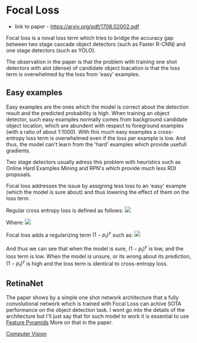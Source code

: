 # Focal Loss
* link to paper - https://arxiv.org/pdf/1708.02002.pdf

Focal loss is a noval loss term which tries to bridge the accuracy gap between two stage cascade object detectors (such as Faster R-CNN) and one stage detectors (such as YOLO).

The observation in the paper is that the problem with training one shot detectors with alot (dense) of candidate object loacation is that the loss term is overwhelmed by the loss from 'easy' examples.

## Easy examples
Easy examples are the ones which the model is correct about the detection result and the predicted probability is high.
When training an object detector, such easy examples normally comes from background candidate object location, which are abundent with respect to foreground examples (with a ratio of about 1:1000).
With this much easy examples a cross-entropy loss term is overwhelmed even if the loss per example is low. And thus, the model can't learn from the 'hard' examples which provide usefull gradients.

Two stage detectors usually adress this problem with heuristics such as Online Hard Examples Mining and RPN's which provide much less ROI proposals.

Focal loss addresses the issue by assigning less loss to an 'easy' example (which the model is sure about) and thus lowering the effect of them on the loss term.

Regular cross entropy loss is defined as follows:
![](Pasted%20image%2020210113184516.png)

Where:
![](Pasted%20image%2020210113184532.png)

Focal loss adds a regularizing term $(1-p_t)^\gamma$ such as:
![](Pasted%20image%2020210113184718.png)

And thus we can see that when the model is sure, $(1-p_t)^\gamma$  is low, and the loss term is low. When the model is unsure, or its wrong about its prediction, $(1-p_t)^\gamma$  is high and the loss term is identical to cross-entropy loss.

## RetinaNet
The paper shows by a simple one shot network architecture that a fully convolutional network which is trained with Focal Loss can achive SOTA performance on the object detection task.
I wont go into the details of the architecture but I'll just say that for such model to work it is essential to use [Feature Pyramids](Feature%20Pyramids.md) More on that in the paper.

[Computer Vision](Computer%20Vision.md)